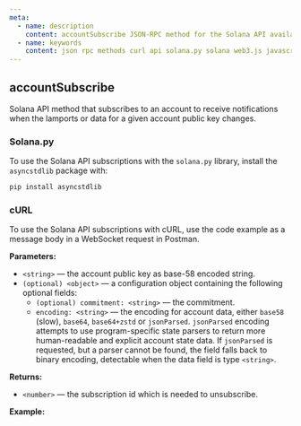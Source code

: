 ```yaml
---
meta:
  - name: description
    content: accountSubscribe JSON-RPC method for the Solana API available with examples in Solana web3.js, Solana.py, and cURL.
  - name: keywords
    content: json rpc methods curl api solana.py solana web3.js javascript python solana subscription 
---
```


## accountSubscribe

Solana API method that subscribes to an account to receive notifications when the lamports or data for a given account public key changes.

### Solana.py

To use the Solana API subscriptions with the `solana.py` library, install the `asyncstdlib` package with:

```sh
pip install asyncstdlib
```
### cURL

To use the Solana API subscriptions with cURL, use the code example as a message body in a WebSocket request in Postman.

**Parameters:**

* `<string>` — the account public key as base-58 encoded string.
* `(optional) <object>` — a configuration object containing the following optional fields:
  * `(optional) commitment: <string>` — the commitment.
  * `encoding: <string>` — the encoding for account data, either `base58` (slow), `base64`, `base64+zstd` or `jsonParsed`. `jsonParsed` encoding attempts to use program-specific state parsers to return more human-readable and explicit account state data. If `jsonParsed` is requested, but a parser cannot be found, the field falls back to binary encoding, detectable when the data field is type `<string>`.

**Returns:**

* `<number>` — the subscription id which is needed to unsubscribe.

**Example:**

<CodeSwitcher :languages="{js:'Solana web3.js', py:'Solana.py', cr:'cURL'}">
<template v-slot:js>

``` js
import { PublicKey, Connection } from "@solana/web3.js";

const web3 = new Connection("CHAINSTACK_HTTPS_URL", {
    wsEndpoint: "CHAINSTACK_WSS_URL",
  });

(async () => {
  const publicKey = new PublicKey(
    "HSH3LftAhgNEQmpNRuE1ghnbqVHsxt8edvid1zdLxH5C"
  );
  
  web3.onAccountChange(
    publicKey,
    (updatedAccountInfo) =>
      console.log("Updated account info: ", updatedAccountInfo),
    "confirmed"
  );
})();
```

</template>
<template v-slot:py>

``` py
import asyncio
from asyncstdlib import enumerate
from solana.rpc.websocket_api import connect
from solana.publickey import PublicKey

async def main():
    async with connect("CHAINSTACK_WSS_URL") as websocket:
        await websocket.account_subscribe(PublicKey('HSH3LftAhgNEQmpNRuE1ghnbqVHsxt8edvid1zdLxH5C'))
        first_resp = await websocket.recv()
        subscription_id = first_resp.result
        async for idx, msg in enumerate(websocket):
            print(msg)

asyncio.run(main())
```

</template>
<template v-slot:cr>

``` sh
'{"id":1,"jsonrpc":"2.0","method":"accountSubscribe","params":["HSH3LftAhgNEQmpNRuE1ghnbqVHsxt8edvid1zdLxH5C",{"encoding": "jsonParsed"}]}'
```

</template>
</CodeSwitcher>